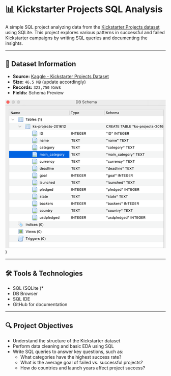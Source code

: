 # 📊 Kickstarter Projects SQL Analysis

A simple SQL project analyzing data from the [Kickstarter Projects dataset](ks-projects-201612.csv.zip) using SQLite. This project explores various patterns in successful and failed Kickstarter campaigns by writing SQL queries and documenting the insights.

---

## 📁 Dataset Information

- **Source:** [Kaggle - Kickstarter Projects Dataset]([https://www.kaggle.com/](https://www.kaggle.com/datasets/kemical/kickstarter-projects?resource=download&select=ks-projects-201801.csv))
- **Size:** `46.5 MB` (update accordingly)
- **Records:** `323,750` rows
- **Fields:**
Schema Preview

![Schema Preview](https://github.com/Bellevkey22/Kickstarter_Project/blob/main/Screenshot%202025-07-04%20at%204.53.59%20PM.png?raw=true))


---

## 🛠️ Tools & Technologies

- SQL (SQLite )*
- DB Browser 
-  SQL IDE
-  GitHub for  documentation

---

## 🔍 Project Objectives

- Understand the structure of the Kickstarter dataset
- Perform data cleaning and basic EDA using SQL
- Write SQL queries to answer key questions, such as:
  - What categories have the highest success rate?
  - What is the average goal of failed vs. successful projects?
  - How do countries and launch years affect project success?



